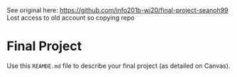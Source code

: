 See original here: https://github.com/info201b-wi20/final-project-seanoh99
Lost access to old account so copying repo

# Final Project
Use this `REAMDE.md` file to describe your final project (as detailed on Canvas).
